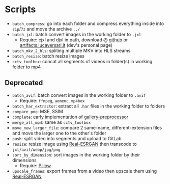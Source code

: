 # Scripts

- `batch_compress`: go into each folder and compress everything inside into `zip`/`7z` and move the archive `../`
- `batch_jxl`: batch convert images in the working folder to `.jxl`
  - Require: cjxl and djxl in path, download @ [github](https://github.com/libjxl/libjxl/releases) or [artifacts.lucaversari.it](https://artifacts.lucaversari.it/libjxl/libjxl/latest/) (dev's personal page)
- `batch_mkv_2_hls`: spliting multiple MKV into HLS streams
- `batch_resize`: batch resize images
- `cctv_toolbox`: concat all segments of videos in folder(s) in working folder to mp4

## Deprecated
- `batch_avif`: batch convert images in the working folder to `.avif`
  - Require: `ffmpeg`, `aomenc`, `mp4box`
- `batch_har_extractor`: extract all `.har` files in the working folder to folders
- `compare_png`: MSE, SSIM
- `complete`: early implementation of [gallery-preprocessor](https://github.com/Delnegend/gallery-preprocessor-go)
- `merge_all_mp4`: same as `cctv_toolbox`
- `move_new_larger_file`: compare 2 same-name, different-extension files and move the larger one to the other's folder
- `push`: split video into segments and upload to GitLab
- `resize`: resize image using [Real-ESRGAN](https://github.com/xinntao/Real-ESRGAN) then transcode to `jxl/avif/webp/jpg/png`
- `sort_by_dimension`: sort images in the working folder by their dimensions
  - Require: [Pillow](https://pypi.org/project/Pillow/)
- `upscale_frames`: export frames from a video then upscale them using [Real-ESRGAN](https://github.com/xinntao/Real-ESRGAN)